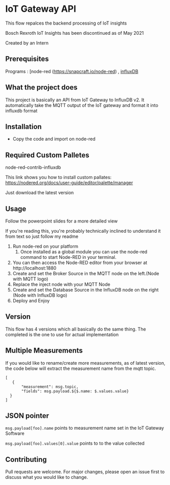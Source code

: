 # IoT Gateway API

This flow repalces the backend processing of IoT insights

Bosch Rexroth IoT Insights has been discontinued as of May 2021

Created by an Intern

## Prerequisites
Programs : [node-red (https://snapcraft.io/node-red) , [influxDB](https://snapcraft.io/influxdb)

## What the project does
This project is basically an API from IoT Gateway to InfluxDB v2. It automatically take the MQTT output of the IoT gateway and format it into influxdb format

## Installation

* Copy the code and import on node-red
## Required Custom Palletes 

node-red-contrib-influxdb

This link shows you how to install custom pallates: https://nodered.org/docs/user-guide/editor/palette/manager

Just download the latest version
## Usage
Follow the powerpoint slides for a more detailed view

If you're reading this, you're probably technically inclined to understand it from text so just follow my readme
  
1. Run node-red on your platform
   1. Once installed as a global module you can use the node-red command to start Node-RED in your terminal.
1. You can then access the Node-RED editor from your browser at http://localhost:1880 
1. Create and set the Broker Source in the MQTT node on the left.(Node with MQTT logo)
2. Replace the inject node with your MQTT Node
3. Create and set the Database Source in the InfluxDB node on the right (Node with InfluxDB logo)
4. Deploy and Enjoy

## Version
This flow has 4 versions which all basically do the same thing.
The completed is the one to use for actual implementation

## Multiple Measurements
If you would like to rename/create more measurements, as of latest version, the code below will extract the measurement name from the mqtt topic.
<pre><code>[
   {
       "measurement": msg.topic,
       "fields": msg.payload.${$.name: $.values.value}
  }
] </code></pre>

## JSON pointer
`msg.payload[foo].name` points to measurement name set in the IoT Gateway Software

`msg.payload[foo].values[0].value` points to to the value collected

## Contributing
Pull requests are welcome. For major changes, please open an issue first to discuss what you would like to change.
